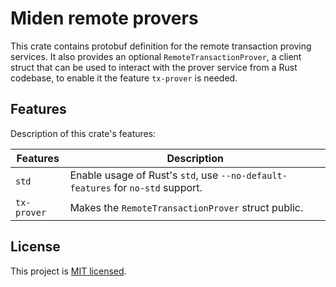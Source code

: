 # Miden remote provers

This crate contains protobuf definition for the remote transaction proving services. It also provides an optional `RemoteTransactionProver`, a client struct that can be used to interact with the prover service from a Rust codebase, to enable it the feature `tx-prover` is needed.

## Features

Description of this crate's features:

| Features     | Description                                                                                                 |
| ------------ | ------------------------------------------------------------------------------------------------------------|
| `std`        | Enable usage of Rust's `std`, use `--no-default-features` for `no-std` support.                             |
| `tx-prover`  | Makes the `RemoteTransactionProver` struct public.                                                          |

## License

This project is [MIT licensed](../LICENSE).
